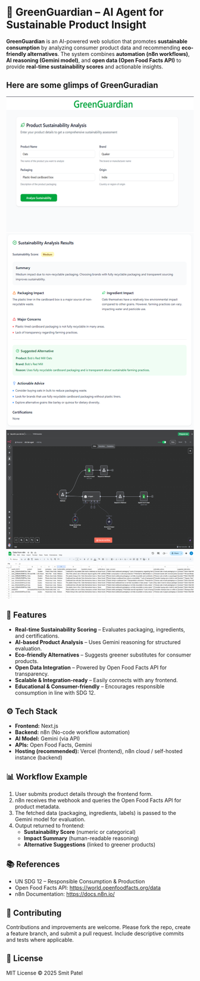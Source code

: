# 🌱 GreenGuardian – AI Agent for Sustainable Product Insight

**GreenGuardian** is an AI-powered web solution that promotes **sustainable consumption** by analyzing consumer product data and recommending **eco-friendly alternatives**. The system combines **automation (n8n workflows)**, **AI reasoning (Gemini model)**, and **open data (Open Food Facts API)** to provide **real-time sustainability scores** and actionable insights.

## Here are some glimps of GreenGuradian
![product details form](public/image-1.png)
![result](public/image-2.png)
![n8n workflow](public/image.png)
![google data sheet](public/image-3.png)


## 🚀 Features
- **Real-time Sustainability Scoring** – Evaluates packaging, ingredients, and certifications.
- **AI-based Product Analysis** – Uses Gemini reasoning for structured evaluation.
- **Eco-friendly Alternatives** – Suggests greener substitutes for consumer products.
- **Open Data Integration** – Powered by Open Food Facts API for transparency.
- **Scalable & Integration-ready** – Easily connects with any frontend.
- **Educational & Consumer-friendly** – Encourages responsible consumption in line with SDG 12.



## ⚙️ Tech Stack
- **Frontend:** Next.js
- **Backend:** n8n (No-code workflow automation)
- **AI Model:** Gemini (via API)
- **APIs:** Open Food Facts, Gemini
- **Hosting (recommended):** Vercel (frontend), n8n cloud / self-hosted instance (backend)



## 📊 Workflow Example

1. User submits product details through the frontend form.
2. n8n receives the webhook and queries the Open Food Facts API for product metadata.
3. The fetched data (packaging, ingredients, labels) is passed to the Gemini model for evaluation.
4. Output returned to frontend:
   - **Sustainability Score** (numeric or categorical)
   - **Impact Summary** (human-readable reasoning)
   - **Alternative Suggestions** (linked to greener products)



## 📚 References
- UN SDG 12 – Responsible Consumption & Production
- Open Food Facts API: https://world.openfoodfacts.org/data
- n8n Documentation: https://docs.n8n.io/



## 🤝 Contributing
Contributions and improvements are welcome. Please fork the repo, create a feature branch, and submit a pull request. Include descriptive commits and tests where applicable.



## 📜 License
MIT License © 2025 Smit Patel
